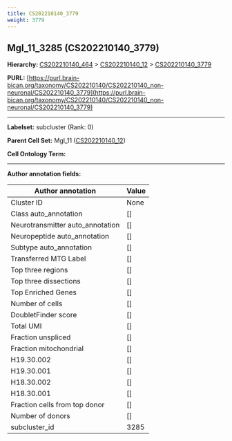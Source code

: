 ```yaml
---
title: CS202210140_3779
weight: 3779
---
```

## Mgl_11_3285 (CS202210140_3779)
<b>Hierarchy: </b>
[CS202210140_464](../CS202210140_464) >
[CS202210140_12](../CS202210140_12) >
[CS202210140_3779](../CS202210140_3779)

**PURL:** [https://purl.brain-bican.org/taxonomy/CS202210140/CS202210140_non-neuronal/CS202210140_3779](https://purl.brain-bican.org/taxonomy/CS202210140/CS202210140_non-neuronal/CS202210140_3779)

---


**Labelset:** subcluster (Rank: 0)

**Parent Cell Set:** Mgl_11 ([CS202210140_12](../CS202210140_12))



**Cell Ontology Term:** 

[MARKER GENES.]: #


---

[TRANSFERRED ANNOTATIONS.]: #


[AUTHOR ANNOTATION FIELDS.]: #


**Author annotation fields:**

| Author annotation | Value |
|-------------------|-------|
|Cluster ID|None|
|Class auto_annotation|[]|
|Neurotransmitter auto_annotation|[]|
|Neuropeptide auto_annotation|[]|
|Subtype auto_annotation|[]|
|Transferred MTG Label|[]|
|Top three regions|[]|
|Top three dissections|[]|
|Top Enriched Genes|[]|
|Number of cells|[]|
|DoubletFinder score|[]|
|Total UMI|[]|
|Fraction unspliced|[]|
|Fraction mitochondrial|[]|
|H19.30.002|[]|
|H19.30.001|[]|
|H18.30.002|[]|
|H18.30.001|[]|
|Fraction cells from top donor|[]|
|Number of donors|[]|
|subcluster_id|3285|

